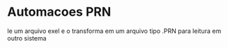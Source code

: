 # Automacoes PRN 
 le um arquivo exel e o transforma em um arquivo tipo .PRN para leitura em outro sistema
